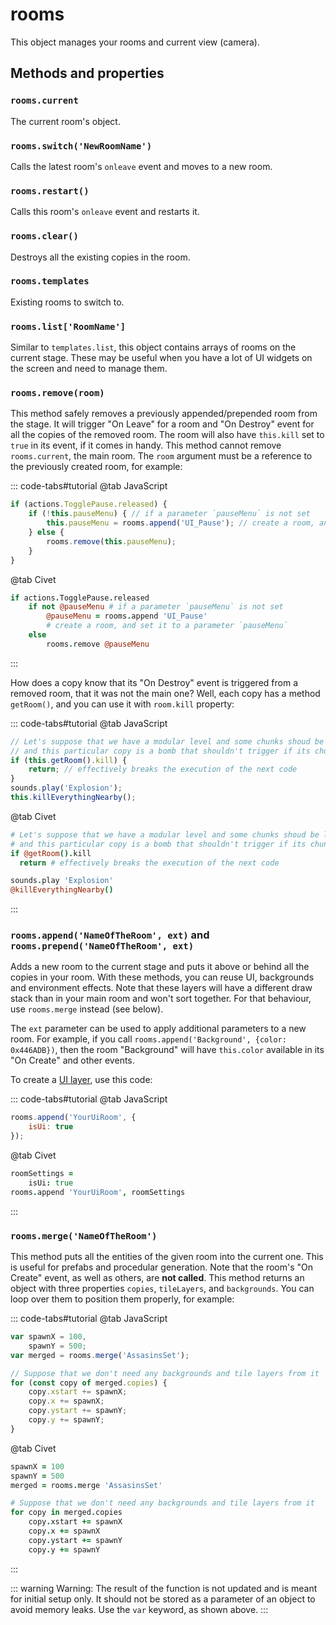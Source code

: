 # rooms

This object manages your rooms and current view (camera).

## Methods and properties

### `rooms.current`

The current room's object.

### `rooms.switch('NewRoomName')`

Calls the latest room's `onleave` event and moves to a new room.

### `rooms.restart()`

Calls this room's `onleave` event and restarts it.

### `rooms.clear()`

Destroys all the existing copies in the room.

### `rooms.templates`

Existing rooms to switch to.

### `rooms.list['RoomName']`

Similar to `templates.list`, this object contains arrays of rooms on the current stage. These may be useful when you have a lot of UI widgets on the screen and need to manage them.

### `rooms.remove(room)`

This method safely removes a previously appended/prepended room from the stage. It will trigger "On Leave" for a room and "On Destroy" event for all the copies of the removed room. The room will also have `this.kill` set to `true` in its event, if it comes in handy. This method cannot remove `rooms.current`, the main room. The `room` argument must be a reference to the previously created room, for example:

::: code-tabs#tutorial
@tab JavaScript
```js Creating a pause menu by using a UI room
if (actions.TogglePause.released) {
    if (!this.pauseMenu) { // if a parameter `pauseMenu` is not set
        this.pauseMenu = rooms.append('UI_Pause'); // create a room, and set it to a parameter `pauseMenu`
    } else {
        rooms.remove(this.pauseMenu);
    }
}
```
@tab Civet
```coffee
if actions.TogglePause.released
    if not @pauseMenu # if a parameter `pauseMenu` is not set
        @pauseMenu = rooms.append 'UI_Pause'
        # create a room, and set it to a parameter `pauseMenu`
    else
        rooms.remove @pauseMenu
```
:::

How does a copy know that its "On Destroy" event is triggered from a removed room, that it was not the main one? Well, each copy has a method `getRoom()`, and you can use it with `room.kill` property:

::: code-tabs#tutorial
@tab JavaScript
```js
// Let's suppose that we have a modular level and some chunks shoud be loaded/unloaded dynamically,
// and this particular copy is a bomb that shouldn't trigger if its chunk is unloaded.
if (this.getRoom().kill) {
    return; // effectively breaks the execution of the next code
}
sounds.play('Explosion');
this.killEverythingNearby();
```
@tab Civet
```coffee
# Let's suppose that we have a modular level and some chunks shoud be loaded/unloaded dynamically,
# and this particular copy is a bomb that shouldn't trigger if its chunk is unloaded.
if @getRoom().kill
  return # effectively breaks the execution of the next code

sounds.play 'Explosion'
@killEverythingNearby()
```
:::

### `rooms.append('NameOfTheRoom', ext)` and `rooms.prepend('NameOfTheRoom', ext)`

Adds a new room to the current stage and puts it above or behind all the copies in your room. With these methods, you can reuse UI, backgrounds and environment effects. Note that these layers will have a different draw stack than in your main room and won't sort together. For that behaviour, use `rooms.merge` instead (see below).

The `ext` parameter can be used to apply additional parameters to a new room. For example, if you call `rooms.append('Background', {color: 0x446ADB})`, then the room "Background" will have `this.color` available in its "On Create" and other events.

To create a [UI layer](./tips-n-tricks/game-and-ui-coordinates.md), use this code:

::: code-tabs#tutorial
@tab JavaScript
```js
rooms.append('YourUiRoom', {
    isUi: true
});
```
@tab Civet
```coffee
roomSettings =
    isUi: true
rooms.append 'YourUiRoom', roomSettings
```
:::

### `rooms.merge('NameOfTheRoom')`

This method puts all the entities of the given room into the current one. This is useful for prefabs and procedular generation. Note that the room's "On Create" event, as well as others, are **not called**. This method returns an object with three properties `copies`, `tileLayers`, and `backgrounds`. You can loop over them to position them properly, for example:

::: code-tabs#tutorial
@tab JavaScript
```js
var spawnX = 100,
    spawnY = 500;
var merged = rooms.merge('AssasinsSet');

// Suppose that we don't need any backgrounds and tile layers from it
for (const copy of merged.copies) {
    copy.xstart += spawnX;
    copy.x += spawnX;
    copy.ystart += spawnY;
    copy.y += spawnY;
}
```
@tab Civet
```coffee
spawnX = 100
spawnY = 500
merged = rooms.merge 'AssasinsSet'

# Suppose that we don't need any backgrounds and tile layers from it
for copy in merged.copies
    copy.xstart += spawnX
    copy.x += spawnX
    copy.ystart += spawnY
    copy.y += spawnY
```
:::

::: warning Warning:
The result of the function is not updated and is meant for initial setup only. It should not be stored as a parameter of an object to avoid memory leaks. Use the `var` keyword, as shown above.
:::
